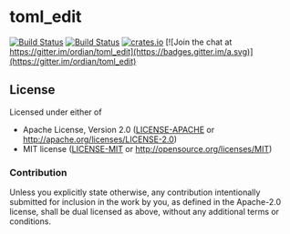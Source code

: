 # toml_edit

[![Build Status](https://img.shields.io/travis/ordian/toml_edit/master.svg?label=linux%20%26%20osx)](
https://travis-ci.org/ordian/toml_document)
[![Build Status](https://ci.appveyor.com/api/projects/status/github/ordian/toml_edit?svg=true)](https://ci.appveyor.com/project/ordian/toml-document/branch/master)
[![crates.io](https://img.shields.io/crates/v/toml_edit.svg)](https://crates.io/crates/toml_edit)
[![Join the chat at https://gitter.im/ordian/toml_edit](https://badges.gitter.im/a.svg)](https://gitter.im/ordian/toml_edit)



## License

Licensed under either of

- Apache License, Version 2.0 ([LICENSE-APACHE](LICENSE-APACHE) or http://apache.org/licenses/LICENSE-2.0)
- MIT license ([LICENSE-MIT](LICENSE-MIT) or http://opensource.org/licenses/MIT)

### Contribution

Unless you explicitly state otherwise, any contribution intentionally submitted for inclusion in the work by you, as defined in the Apache-2.0 license, shall be dual licensed as above, without any additional terms or conditions.
